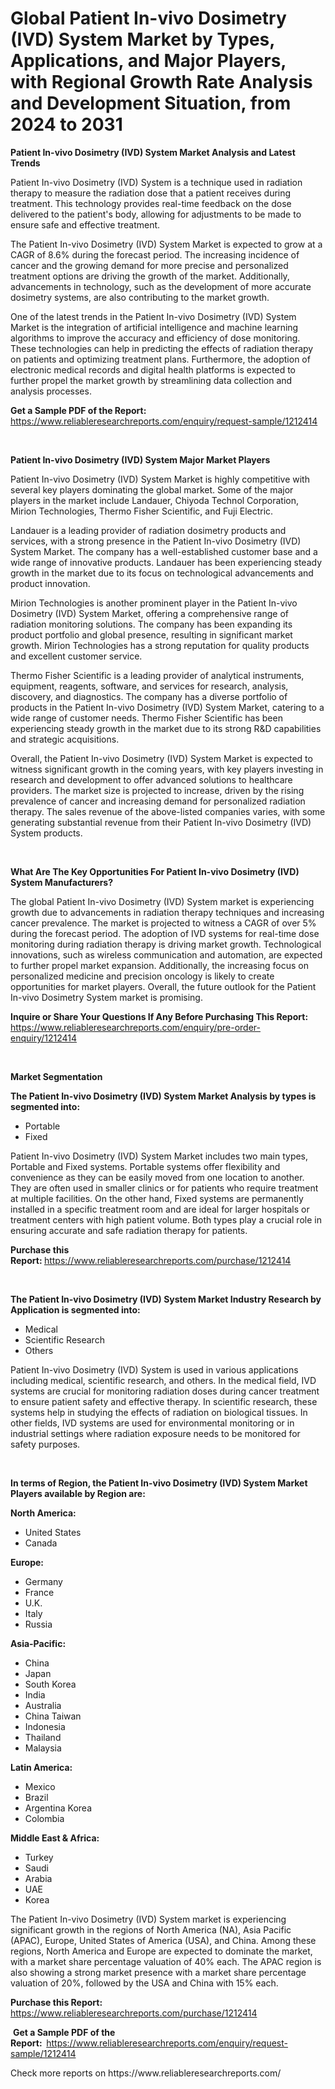 <p><h1>Global Patient In-vivo Dosimetry (IVD) System Market by Types, Applications, and Major Players, with Regional Growth Rate Analysis and Development Situation, from 2024 to 2031</h1></p><p><strong>Patient In-vivo Dosimetry (IVD) System Market Analysis and Latest Trends</strong></p>
<p><p>Patient In-vivo Dosimetry (IVD) System is a technique used in radiation therapy to measure the radiation dose that a patient receives during treatment. This technology provides real-time feedback on the dose delivered to the patient's body, allowing for adjustments to be made to ensure safe and effective treatment.</p><p>The Patient In-vivo Dosimetry (IVD) System Market is expected to grow at a CAGR of 8.6% during the forecast period. The increasing incidence of cancer and the growing demand for more precise and personalized treatment options are driving the growth of the market. Additionally, advancements in technology, such as the development of more accurate dosimetry systems, are also contributing to the market growth.</p><p>One of the latest trends in the Patient In-vivo Dosimetry (IVD) System Market is the integration of artificial intelligence and machine learning algorithms to improve the accuracy and efficiency of dose monitoring. These technologies can help in predicting the effects of radiation therapy on patients and optimizing treatment plans. Furthermore, the adoption of electronic medical records and digital health platforms is expected to further propel the market growth by streamlining data collection and analysis processes.</p></p>
<p><strong>Get a Sample PDF of the Report:&nbsp;</strong> <a href="https://www.reliableresearchreports.com/enquiry/request-sample/1212414">https://www.reliableresearchreports.com/enquiry/request-sample/1212414</a></p>
<p>&nbsp;</p>
<p><strong>Patient In-vivo Dosimetry (IVD) System Major Market Players</strong></p>
<p><p>Patient In-vivo Dosimetry (IVD) System Market is highly competitive with several key players dominating the global market. Some of the major players in the market include Landauer, Chiyoda Technol Corporation, Mirion Technologies, Thermo Fisher Scientific, and Fuji Electric.</p><p>Landauer is a leading provider of radiation dosimetry products and services, with a strong presence in the Patient In-vivo Dosimetry (IVD) System Market. The company has a well-established customer base and a wide range of innovative products. Landauer has been experiencing steady growth in the market due to its focus on technological advancements and product innovation.</p><p>Mirion Technologies is another prominent player in the Patient In-vivo Dosimetry (IVD) System Market, offering a comprehensive range of radiation monitoring solutions. The company has been expanding its product portfolio and global presence, resulting in significant market growth. Mirion Technologies has a strong reputation for quality products and excellent customer service.</p><p>Thermo Fisher Scientific is a leading provider of analytical instruments, equipment, reagents, software, and services for research, analysis, discovery, and diagnostics. The company has a diverse portfolio of products in the Patient In-vivo Dosimetry (IVD) System Market, catering to a wide range of customer needs. Thermo Fisher Scientific has been experiencing steady growth in the market due to its strong R&D capabilities and strategic acquisitions.</p><p>Overall, the Patient In-vivo Dosimetry (IVD) System Market is expected to witness significant growth in the coming years, with key players investing in research and development to offer advanced solutions to healthcare providers. The market size is projected to increase, driven by the rising prevalence of cancer and increasing demand for personalized radiation therapy. The sales revenue of the above-listed companies varies, with some generating substantial revenue from their Patient In-vivo Dosimetry (IVD) System products.</p></p>
<p>&nbsp;</p>
<p><strong>What Are The Key Opportunities For Patient In-vivo Dosimetry (IVD) System Manufacturers?</strong></p>
<p><p>The global Patient In-vivo Dosimetry (IVD) System market is experiencing growth due to advancements in radiation therapy techniques and increasing cancer prevalence. The market is projected to witness a CAGR of over 5% during the forecast period. The adoption of IVD systems for real-time dose monitoring during radiation therapy is driving market growth. Technological innovations, such as wireless communication and automation, are expected to further propel market expansion. Additionally, the increasing focus on personalized medicine and precision oncology is likely to create opportunities for market players. Overall, the future outlook for the Patient In-vivo Dosimetry System market is promising.</p></p>
<p><strong>Inquire or Share Your Questions If Any Before Purchasing This Report:</strong> <a href="https://www.reliableresearchreports.com/enquiry/pre-order-enquiry/1212414">https://www.reliableresearchreports.com/enquiry/pre-order-enquiry/1212414</a></p>
<p>&nbsp;</p>
<p><strong>Market Segmentation</strong></p>
<p><strong>The Patient In-vivo Dosimetry (IVD) System Market Analysis by types is segmented into:</strong></p>
<p><ul><li>Portable</li><li>Fixed</li></ul></p>
<p><p>Patient In-vivo Dosimetry (IVD) System Market includes two main types, Portable and Fixed systems. Portable systems offer flexibility and convenience as they can be easily moved from one location to another. They are often used in smaller clinics or for patients who require treatment at multiple facilities. On the other hand, Fixed systems are permanently installed in a specific treatment room and are ideal for larger hospitals or treatment centers with high patient volume. Both types play a crucial role in ensuring accurate and safe radiation therapy for patients.</p></p>
<p><strong>Purchase this Report:&nbsp;</strong><a href="https://www.reliableresearchreports.com/purchase/1212414">https://www.reliableresearchreports.com/purchase/1212414</a></p>
<p>&nbsp;</p>
<p><strong>The Patient In-vivo Dosimetry (IVD) System Market Industry Research by Application is segmented into:</strong></p>
<p><ul><li>Medical</li><li>Scientific Research</li><li>Others</li></ul></p>
<p><p>Patient In-vivo Dosimetry (IVD) System is used in various applications including medical, scientific research, and others. In the medical field, IVD systems are crucial for monitoring radiation doses during cancer treatment to ensure patient safety and effective therapy. In scientific research, these systems help in studying the effects of radiation on biological tissues. In other fields, IVD systems are used for environmental monitoring or in industrial settings where radiation exposure needs to be monitored for safety purposes.</p></p>
<p>&nbsp;</p>
<p><strong>In terms of Region, the Patient In-vivo Dosimetry (IVD) System Market Players available by Region are:</strong></p>
<p>
    <p> <strong> North America: </strong>
        <ul>
            <li>United States</li>
            <li>Canada</li>
        </ul>
        </p> 
    <p> <strong> Europe: </strong>
        <ul>
            <li>Germany</li>
            <li>France</li>
            <li>U.K.</li>
            <li>Italy</li>
            <li>Russia</li>
        </ul>
        </p> 
    <p> <strong> Asia-Pacific: </strong>
        <ul>
            <li>China</li>
            <li>Japan</li>
            <li>South Korea</li>
            <li>India</li>
            <li>Australia</li>
            <li>China Taiwan</li>
            <li>Indonesia</li>
            <li>Thailand</li>
            <li>Malaysia</li>
        </ul>
        </p> 
    <p> <strong> Latin America: </strong>
        <ul>
            <li>Mexico</li>
            <li>Brazil</li>
            <li>Argentina Korea</li>
            <li>Colombia</li>
        </ul>
        </p> 
    <p> <strong> Middle East & Africa: </strong>
        <ul>
            <li>Turkey</li>
            <li>Saudi</li>
            <li>Arabia</li>
            <li>UAE</li>
            <li>Korea</li>
        </ul>
    </p>
    </p>
<p><p>The Patient In-vivo Dosimetry (IVD) System market is experiencing significant growth in the regions of North America (NA), Asia Pacific (APAC), Europe, United States of America (USA), and China. Among these regions, North America and Europe are expected to dominate the market, with a market share percentage valuation of 40% each. The APAC region is also showing a strong market presence with a market share percentage valuation of 20%, followed by the USA and China with 15% each.</p></p>
<p><strong>Purchase this Report: </strong><a href="https://www.reliableresearchreports.com/purchase/1212414">https://www.reliableresearchreports.com/purchase/1212414</a></p>
<p>&nbsp;<strong>Get a Sample PDF of the Report:&nbsp;&nbsp;</strong><a href="https://www.reliableresearchreports.com/enquiry/request-sample/1212414">https://www.reliableresearchreports.com/enquiry/request-sample/1212414</a></p>
<p><strong></strong></p>
<p>Check more reports on https://www.reliableresearchreports.com/</p>